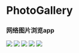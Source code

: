 # PhotoGallery
### 网络图片浏览app  
![](http://i2.buimg.com/567571/b89df9d12912a739.png)
![](http://i2.buimg.com/567571/d9dc5361dee895c4.png)
![](http://i2.buimg.com/567571/176e8a49ef16a55c.png)
![](http://i2.buimg.com/567571/443f12a7f9eeaa83.png)
![](http://i2.buimg.com/567571/875c6570ce1ee7cc.png)
